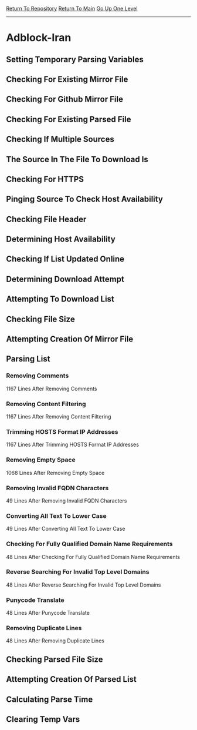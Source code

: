 [Return To Repository](https://github.com/deathbybandaid/piholeparser/)
[Return To Main](https://github.com/deathbybandaid/piholeparser/blob/master/RecentRunLogs/Mainlog.md)
[Go Up One Level](https://github.com/deathbybandaid/piholeparser/blob/master/RecentRunLogs/TopLevelScripts/30-Processing-External-Blacklists.md)
____________________________________
# Adblock-Iran
## Setting Temporary Parsing Variables
## Checking For Existing Mirror File
## Checking For Github Mirror File
## Checking For Existing Parsed File
## Checking If Multiple Sources
## The Source In The File To Download Is
## Checking For HTTPS
## Pinging Source To Check Host Availability
## Checking File Header
## Determining Host Availability
## Checking If List Updated Online
## Determining Download Attempt
## Attempting To Download List
## Checking File Size
## Attempting Creation Of Mirror File
## Parsing List
### Removing Comments
1167 Lines After Removing Comments
### Removing Content Filtering
1167 Lines After Removing Content Filtering
### Trimming HOSTS Format IP Addresses
1167 Lines After Trimming HOSTS Format IP Addresses
### Removing Empty Space
1068 Lines After Removing Empty Space
### Removing Invalid FQDN Characters
49 Lines After Removing Invalid FQDN Characters
### Converting All Text To Lower Case
49 Lines After Converting All Text To Lower Case
### Checking For Fully Qualified Domain Name Requirements
48 Lines After Checking For Fully Qualified Domain Name Requirements
### Reverse Searching For Invalid Top Level Domains
48 Lines After Reverse Searching For Invalid Top Level Domains
### Punycode Translate
48 Lines After Punycode Translate
### Removing Duplicate Lines
48 Lines After Removing Duplicate Lines
## Checking Parsed File Size
## Attempting Creation Of Parsed List
## Calculating Parse Time
## Clearing Temp Vars
